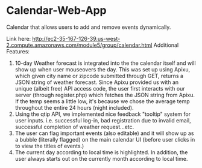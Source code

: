 # Calendar-Web-App
Calendar that allows users to add and remove events dynamically.


Link here: http://ec2-35-167-126-39.us-west-2.compute.amazonaws.com/module5/group/calendar.html
Additional Features:
1) 10-day Weather forecast is integrated into the the calendar itself and will show up when user mouseovers the day. This was set up using Apixu, which given city name or zipcode submitted through GET, returns a JSON string of weather forecast. Since Apixu provided us with an unique (albeit free) API access code, the user first interacts with our server (through register.php) which fetches the JSON string from Apixu. If the temp seems a little low, it's because we chose the average temp throughout the entire 24 hours (night included).
2) Using the qtip API, we implemented nice feedback "tooltip" system for user inputs. i.e. successful log-in, bad registration due to invalid email, successful completion of weather request...etc.
3) The user can flag important events (also editable) and it will show up as a bubble (literally flagged) on the main calendar UI (before user clicks in to view the titles of events.)
4) The current day according to local time is highlighted. In addition, the user always starts out on the currently month according to local time.
